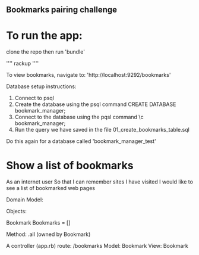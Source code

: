 ## Bookmarks pairing challenge

# To run the app:

clone the repo then run 'bundle'

''''
rackup
''''

To view bookmarks, navigate to:
'http://localhost:9292/bookmarks'


Database setup instructions:

1. Connect to psql
2. Create the database using the psql command CREATE DATABASE bookmark_manager;
3. Connect to the database using the pqsl command \c bookmark_manager;
4. Run the query we have saved in the file 01_create_bookmarks_table.sql

Do this again for a database called 'bookmark_manager_test'

# Show a list of bookmarks

As an internet user
So that I can remember sites I have visited
I would like to see a list of bookmarked web pages

Domain Model:

Objects:

Bookmark
Bookmarks = []

Method: .all (owned by Bookmark)

A controller (app.rb)
route: /bookmarks
Model: Bookmark
View: Bookmark
